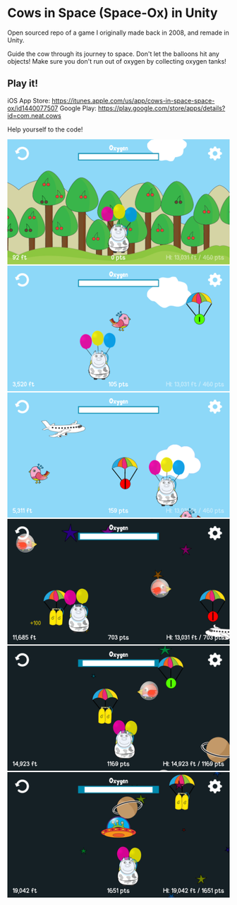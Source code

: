 # Cows in Space (Space-Ox) in Unity
Open sourced repo of a game I originally made back in 2008, and remade in Unity.

Guide the cow through its journey to space. Don't let the balloons hit any objects! Make sure you don't run out of oxygen by collecting oxygen tanks!

## Play it!
iOS App Store: https://itunes.apple.com/us/app/cows-in-space-space-ox/id1440077507
Google Play: https://play.google.com/store/apps/details?id=com.neat.cows

Help yourself to the code!

![a](https://github.com/saeedafshari/CowsInSpace/blob/master/Screenshots/Screenshot_20181024-215417.png?raw=true)
![a](https://github.com/saeedafshari/CowsInSpace/blob/master/Screenshots/Screenshot_20181024-215451.png?raw=true)
![a](https://github.com/saeedafshari/CowsInSpace/blob/master/Screenshots/Screenshot_20181024-215509.png?raw=true)
![a](https://github.com/saeedafshari/CowsInSpace/blob/master/Screenshots/Screenshot_20181024-215612.png?raw=true)
![a](https://github.com/saeedafshari/CowsInSpace/blob/master/Screenshots/Screenshot_20181024-215645.png?raw=true)
![a](https://github.com/saeedafshari/CowsInSpace/blob/master/Screenshots/Screenshot_20181024-215726.png?raw=true)